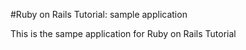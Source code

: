 #Ruby on Rails Tutorial: sample application

This is the sampe application for 
Ruby on Rails Tutorial

